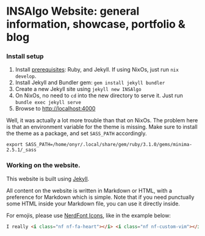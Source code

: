 # INSAlgo Website: general information, showcase, portfolio & blog

### Install setup

1. Install [prerequisites](https://jekyllrb.com/docs/installation/other-linux/): Ruby, and Jekyll. If using NixOs, just run `nix develop`.
2. Install Jekyll and Bundler gem: `gem install jekyll bundler`
3. Create a new Jekyll site using `jekyll new INSAlgo`
4. On NixOs, no need to `cd` into the new directory to serve it. Just run `bundle exec jekyll serve`
5. Browse to [http://localhost:4000](http://localhost:4000)

Well, it was actually a lot more trouble than that on NixOs. The problem here is that an environment variable for the theme is missing. Make sure to install the theme as a package, and set `SASS_PATH` accordingly.

```
export SASS_PATH=/home/onyr/.local/share/gem/ruby/3.1.0/gems/minima-2.5.1/_sass
```

### Working on the website.

This website is built using [Jekyll](https://jekyllrb.com/).

All content on the website is written in Markdown or HTML, with a preference for Markdown which is simple. Note that if you need punctually some HTML inside your Markdown file, you can use it directly inside.

For emojis, please use [NerdFont Icons](https://www.nerdfonts.com/cheat-sheet), like in the example below:

```html
I really <i class="nf nf-fa-heart"></i> <i class="nf nf-custom-vim"></i>
```



